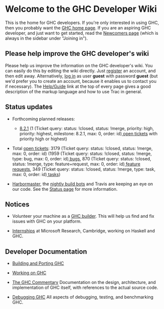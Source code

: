 # Welcome to the GHC Developer Wiki


This is the home for GHC developers. If you're only interested in using GHC,
then you probably want the [ GHC home page](http://www.haskell.org/ghc). If you are an aspiring GHC developer,
and just want to get started, read the [Newcomers page](newcomers) (which is always in the
sidebar under "Joining in").

## Please help improve the GHC developer's wiki


Please help us improve the information on the GHC developer's wiki. You can easily do this by editing the wiki directly. Just [ register](https://ghc.haskell.org/trac/ghc/register) an account, and then edit away. Alternatively, [ log in](https://ghc.haskell.org/trac/ghc/login) as user **guest** with password **guest** (but we'd prefer you to create an account, because it enables us to contact you if necessary). The [ Help/Guide](https://ghc.haskell.org/trac/ghc/wiki/TracGuide) link at the top of every page gives a good description of the markup language and how to use Trac in general.

## Status updates

- Forthcoming planned releases:

  - [8.2.1](status/ghc-8.2.1) (1 (Ticket query: status: !closed, status: !merge, priority: high, priority: highest, milestone: 8.2.1, max: 0, order: id)[ open tickets](https://ghc.haskell.org/trac/ghc/query?status=!closed&priority=high&priority=highest&milestone=8.2.1&order=priority) with priority high or highest) 

- Total [ open tickets](https://ghc.haskell.org/trac/ghc/query?status=!closed&order=priority): 3179 (Ticket query: status: !closed, status: !merge, max: 0, order: id) (1959 (Ticket query: status: !closed, status: !merge, type: bug, max: 0, order: id)[ bugs](https://ghc.haskell.org/trac/ghc/query?status=!closed&order=priority&type=bug), 870 (Ticket query: status: !closed, status: !merge, type: feature+request, max: 0, order: id)[ feature requests](https://ghc.haskell.org/trac/ghc/query?status=!closed&order=priority&type=feature+request), 349 (Ticket query: status: !closed, status: !merge, type: task, max: 0, order: id)[ tasks](https://ghc.haskell.org/trac/ghc/query?status=!closed&order=priority&type=task)) 

- [ Harbormaster](https://phabricator.haskell.org/diffusion/GHC/history/), the [ nightly build bots](http://haskell.inf.elte.hu/builders/) and Travis [](http://travis-ci.org/ghc/ghc/builds)  are keeping an eye on our code. See the [Status page](status) for more information. 

## Notices

- Volunteer your machine as a [GHC builder](builder). This will help us find and fix issues with GHC on your platform. 

- [Internships](internships) at Microsoft Research, Cambridge, working on Haskell and GHC. 

## Developer Documentation

- [Building and Porting GHC](building)

- [Working on GHC ](working-conventions)

- [The GHC Commentary](commentary)
  Documentation on the design, architecture, and implementation of GHC itself, with references to the actual source code. 

- [Debugging GHC](debugging)
  All aspects of debugging, testing, and benchmarking GHC. 
